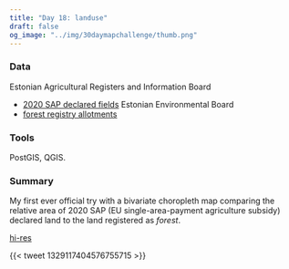 ```yaml
---
title: "Day 18: landuse"
draft: false
og_image: "../img/30daymapchallenge/thumb.png"
---
```

### Data
Estonian Agricultural Registers and Information Board
- [2020 SAP declared fields](https://avaandmed.eesti.ee/datasets/pollumassiivide-register)
Estonian Environmental Board
- [forest registry allotments](https://keskkonnaamet.ee/en/node/2736)

### Tools
PostGIS, QGIS.

### Summary
My first ever official try with a bivariate choropleth map comparing
the relative area of 2020 SAP (EU single-area-payment agriculture subsidy)
declared land to the land registered as _forest_. 

[hi-res](https://tkardi.ee/writeup/img/30daymapchallenge/day-18-landuse.png)

{{< tweet 1329117404576755715 >}}
